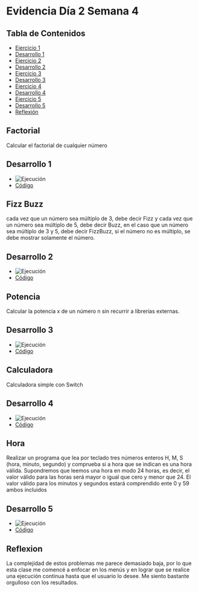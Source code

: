 # Evidencia Día 2 Semana 4
## Tabla de Contenidos
- [Ejercicio 1](#factorial)
- [Desarrollo 1](#desarrollo-1)
- [Ejercicio 2](#fizz-buzz)
- [Desarrollo 2](#desarrollo-2)
- [Ejercicio 3](#potencia)
- [Desarrollo 3](#desarrollo-3)
- [Ejercicio 4](#potencia)
- [Desarrollo 4](#desarrollo-4)
- [Ejercicio 5](#potencia)
- [Desarrollo 5](#desarrollo-5)
- [Reflexión](#reflexion)
## Factorial
Calcular el factorial de cualquier número
## Desarrollo 1
- ![Ejecución](https://raw.githubusercontent.com/SebaFarias/modulo_programacion_basica_en_java/master/java/Factorial/Factorial.PNG)
- [Código](https://github.com/SebaFarias/modulo_programacion_basica_en_java/blob/master/java/Factorial/Factorial.java)
## Fizz Buzz
cada vez que un número sea múltiplo de 3, debe decir Fizz y cada vez que un número sea múltiplo de 5, debe decir Buzz, en el caso que un número sea múltiplo de 3 y 5, debe decir FizzBuzz, si el número no es múltiplo, se debe mostrar solamente el número.
## Desarrollo 2
- ![Ejecución](https://raw.githubusercontent.com/SebaFarias/modulo_programacion_basica_en_java/master/java/FizzBuzz/FizzBuzz.PNG)
- [Código](https://github.com/SebaFarias/modulo_programacion_basica_en_java/blob/master/java/FizzBuzz/FizzBuzz.java)
## Potencia
Calcular la potencia x de un número n sin recurrir a librerías externas.
## Desarrollo 3
- ![Ejecución](https://raw.githubusercontent.com/SebaFarias/modulo_programacion_basica_en_java/master/java/Potencia/Potencia.PNG)
- [Código](https://github.com/SebaFarias/modulo_programacion_basica_en_java/blob/master/java/Potencia/Potencia.java)

## Calculadora
Calculadora simple con Switch
## Desarrollo 4
- ![Ejecución](https://raw.githubusercontent.com/SebaFarias/modulo_programacion_basica_en_java/master/java/Calculadora/Calculadora.PNG)
- [Código](https://github.com/SebaFarias/modulo_programacion_basica_en_java/blob/master/java/Calculadora/Calculadora.java)
## Hora
Realizar un programa que lea por teclado tres números enteros H, M, S (hora, minuto, segundo) y comprueba si a hora que se indican es una hora válida. Supondremos que leemos una hora en modo 24 horas, es decir, el valor válido para las horas será mayor o igual que cero y menor que 24. El valor válido para los minutos y segundos estará comprendido ente 0 y 59 ambos incluidos
## Desarrollo 5
- ![Ejecución](https://raw.githubusercontent.com/SebaFarias/modulo_programacion_basica_en_java/master/java/Hora/Hora.PNG)
- [Código](https://github.com/SebaFarias/modulo_programacion_basica_en_java/blob/master/java/Hora/Hora.java)
## Reflexion
La complejidad de estos problemas me parece demasiado baja, por lo que esta clase me comencé a enfocar en los menús y en lograr que se realice una ejecución continua hasta que el usuario lo desee. Me siento bastante orgulloso con los resultados.